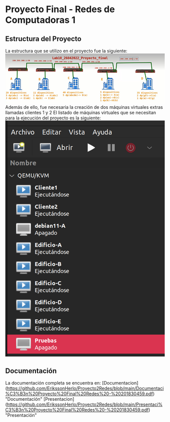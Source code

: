 # Proyecto Final - Redes de Computadoras 1
## Estructura del Proyecto
La estructura que se utilizo en el proyecto fue la siguiente:
![Structure](https://github.com/ErikssonHerlo/Proyecto2Redes/blob/main/structure.jpeg)
Además de ello, fue necesaria la creación de dos máquinas virtuales extras llamadas clientes 1 y 2
El listado de máquinas virtuales que se necesitan para la ejecución del proyecto es la siguiente:
![ListVM](https://github.com/ErikssonHerlo/Proyecto2Redes/blob/main/VMList.png)

## Documentación
La documentación completa se encuentra en:
[Documentacion] (https://github.com/ErikssonHerlo/Proyecto2Redes/blob/main/Documentaci%C3%B3n%20Proyecto%20Final%20Redes%20-%20201830459.pdf)  "Documentación"
[Presentacion] (https://github.com/ErikssonHerlo/Proyecto2Redes/blob/main/Presentaci%C3%B3n%20Proyecto%20Final%20Redes%20-%20201830459.pdf) "Presentación"